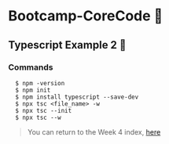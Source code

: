 # Bootcamp-CoreCode 🚀

## Typescript Example 2  🎯
### Commands

```
  $ npm -version
  $ npm init
  $ npm install typescript --save-dev
  $ npx tsc <file_name> -w
  $ npx tsc --init
  $ npx tsc --w

```
> You can return to the Week 4 index, [here](https://github.com/JoseLiraa/Bootcamp-CoreCode/blob/master/week4/indexWeek4.md)